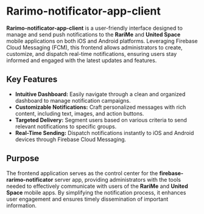 # Rarimo-notificator-app-client

**Rarimo-notificator-app-client** is a user-friendly interface designed to manage and send push notifications to the **RariMe** and **United Space** mobile applications on both iOS and Android platforms. Leveraging Firebase Cloud Messaging (FCM), this frontend allows administrators to create, customize, and dispatch real-time notifications, ensuring users stay informed and engaged with the latest updates and features.

## Key Features

- **Intuitive Dashboard:** Easily navigate through a clean and organized dashboard to manage notification campaigns.
- **Customizable Notifications:** Craft personalized messages with rich content, including text, images, and action buttons.
- **Targeted Delivery:** Segment users based on various criteria to send relevant notifications to specific groups.
- **Real-Time Sending:** Dispatch notifications instantly to iOS and Android devices through Firebase Cloud Messaging.


## Purpose

The frontend application serves as the control center for the **firebase-rarimo-notificator** server app, providing administrators with the tools needed to effectively communicate with users of the **RariMe** and **United Space** mobile apps. By simplifying the notification process, it enhances user engagement and ensures timely dissemination of important information.
